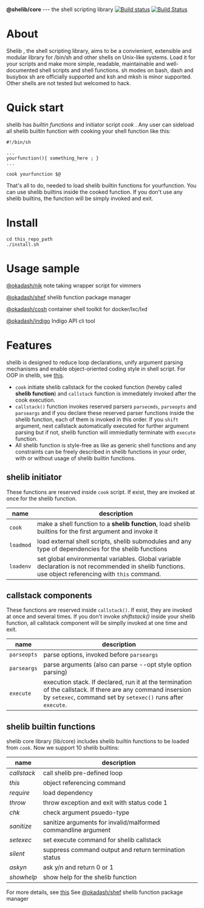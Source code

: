 **@shelib/core** --- the shell scripting library  [![Build status](https://ci.appveyor.com/api/projects/status/noggl5ogly15wctq?svg=true)](https://ci.appveyor.com/project/okadasd/shelib) [![Build Status](https://travis-ci.org/okadash/shelib.svg?branch=dev)](https://travis-ci.org/okadash/shelib)

# About
Shelib , the shell scripting library, aims to be a convienient, extensible and modular library for /bin/sh and other shells on Unix-like systems. Load it for your scripts and make more simple, readable, maintainable and well-documented shell scripts and shell functions. sh modes on bash, dash and busybox sh are officially supported and ksh and mksh is minor supported. Other shells are not tested but welcomed to hack.

# Quick start
shelib has *builtin functions* and initiator script *cook* .  Any user can sideload all shelib builtin function with cooking your shell function like this:
```
#!/bin/sh

...
yourfunction(){ something_here ; }
...

cook yourfunction $@
```
That's all to do, needed to load shelib builtin functions for yourfunction. You can use shelib builtins inside the cooked function.
If you don't use any shelib builtins, the function will be simply invoked and exit.

# Install

```
cd this_repo_path
./install.sh
```

# Usage sample

[@okadash/nik](https://github.com/okadash/nik) note taking wrapper script for vimmers

[@okadash/shef](https://github.com/okadash/shef) shelib function package manager

[@okadash/cosh](https://github.com/okadash/cosh) container shell toolkit for docker/lxc/lxd

[@okadash/indigo](https://github.com/okadash/indigo) Indigo API cli tool

# Features

shelib is designed to reduce loop declarations, unify argument parsing mechanisms and enable object-oriented coding style in shell script. For OOP in shelib, see [this](https://shell-and-oop.githubusercontent.com).

* `cook` initiate shelib callstack for the cooked function (hereby called **shelib function**) and `callstack` function is immediately invoked after the cook execution.
* `callstack()` function invokes reserved parsers `parsecmds`, `parseopts` and `parseargs` and if you declare these reserved parser functions inside the shelib function, each of them is invoked in this order. If you `shift` argument, next callstack automatically executed for further argument parsing but if not, shelib function will immiediatly terminate with `execute` function.
* All shelib function is style-free as like as generic shell functions and any constraints can be freely described in shelib functions in your order, with or without usage of shelib builtin functions.

## shelib initiator
These functions are reserved inside `cook` script. If exist, they are invoked at once for the shelib function.

| name | description |
| --- | --- |
| `cook` | make a shell function to a **shelib function**, load shelib builtins for the first argument and invoke it |
| `loadmod` | load external shell scripts, shelib submodules and any type of dependencies for the shelib functions |
| `loadenv` | set global environmental variables. Global variable declaration is not recommended in shelib functions. use object referencing with `this` command. |

## callstack components
These functions are reserved inside `callstack()`. If exist, they are invoked at once and several times. If you don't invoke *shiftstack()* inside your shelib function, all callstack component will be simplly invoked at one time and exit.

| name | description |
| --- | --- |
| `parseopts` | parse options, invoked before `parseargs` |
| `parseargs` | parse arguments (also can parse --opt style option parsing) |
| `execute` | execution stack. If declared, run it at the termination of the callstack. If there are any command insersion by `setexec`, command set by `setexec()` runs after `execute`. |

## shelib builtin functions
shelib core library (lib/core) includes shelib builtin functions to be loaded from `cook`. Now we support 10 shelib builtins:

| name | description |
| --- | --- |
| *callstack* | call shelib pre-defined loop |
| *this* | object referencing command |
| *require* | load dependency |
| *throw* | throw exception and exit with status code 1 |
| *chk* | check argument psuedo-type |
| *sanitize* | sanitize arguments for invalid/malformed commandline argument |
| *setexec* | set execute command for shelib callstack |
| *silent* | suppress command output and return termination status |
| *askyn* | ask y/n and return 0 or 1 |
| *showhelp* | show help for the shelib function |

For more details, see [this](https://github.com/okadash/shelib-v5/blob/master/INTERNAL.md)
See  [@okadash/shef](https://github.com/okadash/shef) shelib function package manager

